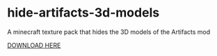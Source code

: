 # hide-artifacts-3d-models
A minecraft texture pack that hides the 3D models of the Artifacts mod

[DOWNLOAD HERE](https://github.com/ItsIgnacioPortal/hide-artifacts-3d-models/releases)
